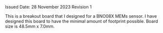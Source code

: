 Issued Date: 28 November 2023
Revision 1

This is a breakout board that I designed for a BNO08X MEMs sensor. I have designed this board to have the minimal amount of footprint possible. Board size is 48.5mm x 7.0mm.
